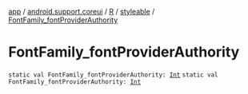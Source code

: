 [app](../../../index.md) / [android.support.coreui](../../index.md) / [R](../index.md) / [styleable](index.md) / [FontFamily_fontProviderAuthority](./-font-family_font-provider-authority.md)

# FontFamily_fontProviderAuthority

`static val FontFamily_fontProviderAuthority: `[`Int`](https://kotlinlang.org/api/latest/jvm/stdlib/kotlin/-int/index.html)
`static val FontFamily_fontProviderAuthority: `[`Int`](https://kotlinlang.org/api/latest/jvm/stdlib/kotlin/-int/index.html)